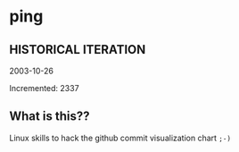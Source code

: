 # ping

## HISTORICAL ITERATION
2003-10-26

Incremented: 2337

## What is this?? 
Linux skills to hack the github commit visualization chart `;-)`
